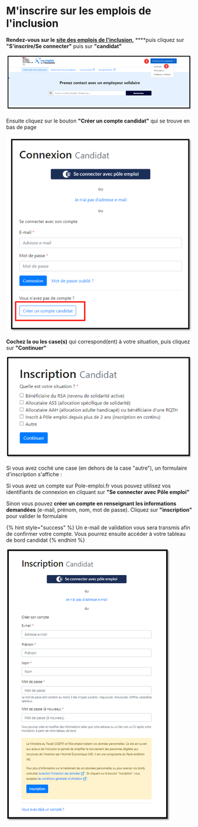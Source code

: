 # M'inscrire sur les emplois de l'inclusion

**Rendez-vous sur le** [**site des emplois de l'inclusion,**](https://emplois.inclusion.beta.gouv.fr/) ****puis cliquez sur **"S'inscrire/Se connecter"** puis sur **"candidat"**

![](../.gitbook/assets/image%20%28109%29.png)

Ensuite cliquez sur le bouton **"Créer un compte candidat"** qui se trouve en bas de page 

![](../.gitbook/assets/image%20%28107%29.png)

**Cochez la ou les case\(s\)** qui correspond\(ent\) à votre situation, puis cliquez sur **"Continuer"**

![](../.gitbook/assets/image%20%28108%29.png)

Si vous avez coché une case \(en dehors de la case "autre"\), un formulaire d'inscription s'affiche :

Si vous avez un compte sur Pole-emploi.fr vous pouvez utilisez vos identifiants de connexion en cliquant sur **"Se connecter avec Pôle emploi"**

Sinon vous pouvez **créer un compte en renseignant les informations demandées** \(e-mail, prénom, nom, mot de passe\). Cliquez sur **"inscription"** pour valider le formulaire

{% hint style="success" %}
Un e-mail de validation vous sera transmis afin de confirmer votre compte. Vous pourrez ensuite accéder à votre tableau de bord candidat
{% endhint %}

![](../.gitbook/assets/image%20%28106%29.png)





